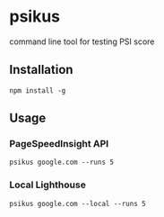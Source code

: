 # psikus
command line tool for testing PSI score

## Installation

`npm install -g`

## Usage

### PageSpeedInsight API

`psikus google.com --runs 5`

### Local Lighthouse

`psikus google.com --local --runs 5`
